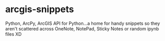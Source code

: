 # arcgis-snippets
Python, ArcPy, ArcGIS API for Python...a home for handy snippets so they aren't scattered across OneNote, NotePad, Sticky Notes or random ipynb files XD
